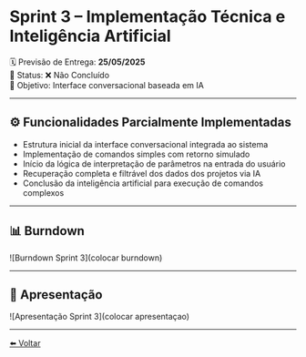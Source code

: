 # Sprint 3 – Implementação Técnica e Inteligência Artificial

🗓 Previsão de Entrega: **25/05/2025**  
📌 Status: ❌ Não Concluído  
🎯 Objetivo: Interface conversacional baseada em IA

---

## ⚙️ Funcionalidades Parcialmente Implementadas

- Estrutura inicial da interface conversacional integrada ao sistema
- Implementação de comandos simples com retorno simulado
- Início da lógica de interpretação de parâmetros na entrada do usuário
- Recuperação completa e filtrável dos dados dos projetos via IA
- Conclusão da inteligência artificial para execução de comandos complexos

---

## 📊 Burndown

![Burndown Sprint 3](colocar burndown)

---

## 🎥 Apresentação

![Apresentação Sprint 3](colocar apresentaçao)

---

[⬅️ Voltar](../README.md)
